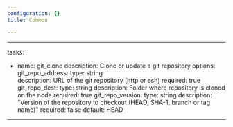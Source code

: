 ```yaml
---
configuration: {}
title: Common

---
```


---
tasks: 
  - name: git_clone
    description: Clone or update a git repository
    options:
      git_repo_address:
        type: string  
        description: URL of the git repository (http or ssh)
        required: true
      git_repo_dest:
        type: string
        description: Folder where repository is cloned on the node
        required: true
      git_repo_version:
        type: string
        description: "Version of the repository to checkout (HEAD, SHA-1, branch or tag name)"
        required: false
        default: HEAD
---